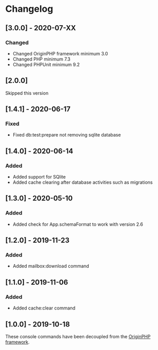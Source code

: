 # Changelog

## [3.0.0] - 2020-07-XX

### Changed

- Changed OriginPHP framework minimum 3.0
- Changed PHP minimum 7.3
- Changed PHPUnit minimum 9.2

## [2.0.0]

Skipped this version

## [1.4.1] - 2020-06-17

### Fixed
- Fixed db:test:prepare not removing sqlite database

## [1.4.0] - 2020-06-14

### Added
- Added support for SQlite
- Added cache clearing after database activities such as migrations

## [1.3.0] - 2020-05-10

### Added
- Added check for App.schemaFormat to work with version 2.6

## [1.2.0] - 2019-11-23

### Added
- Added mailbox:download command

## [1.1.0] - 2019-11-06

### Added
- Added cache:clear command

## [1.0.0] - 2019-10-18

These console commands have been decoupled from the [OriginPHP framework](https://www.originphp.com/).